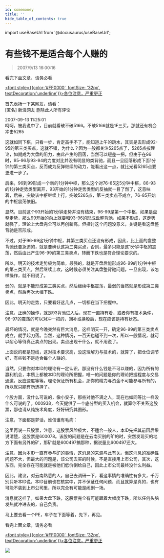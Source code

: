 ```yaml
---
id: somemoney 
title: ''
hide_table_of_contents: true
---
```


import useBaseUrl from '@docusaurus/useBaseUrl';

# 有些钱不是适合每个人赚的

> 2007/9/13 16:00:16

<div style={{color: '#FF0000', fontWeight: '500'}}>

看完下面文章，请务必看
 
[<font style={{color:'#FF0000', fontSize: '32px', textDecoration:'underline'}}>各位注意，严重更正</font>](seriousstatement)
 
 
首先表扬一下某网友，请看：<br/>
[匿名] 新浪网友 删除此人所有评论

2007-09-13 11:25:01<br/>
呵呵，被我说中了，目前就看破不破5166。不破5166就是1F三买，那就还有机会冲击5265
 
这就如同下棋，只看一步，肯定高手不了，能知道上午的跳水，其实是去形成92-95的第三类买点，这就不错，为什么？因为一般都关注5265点了，5265点按理论，如期成为大盘的阻力，由此产生的回落，当然可以短差一把，但由于在96时，95-96与93-94的力度对比并没有明显的类背驰，而且一旦回落形成下面1分钟的第三类买点，反而成为反弹继续的动力，能看出这一点，就比光看5265点要更进一步了。
 
后来，96到99形成一个新的1分钟中枢，那么这个对76-85这5分钟中枢，86-93的1分钟走势类型离开，93开始的1分钟走势类型的反抽就一目了然了，这意味着，后来，突破该中枢继续上行，突破5265点，第三类卖点不成立，76-85开始的中枢震荡依旧。
 
显然，目前这个93开始的1分钟走势并没有结束，96-99是第一个中枢，如果是盘整走势，那么99开始的向上就要和93-96的形成盘整背驰，如果不形成，这走势就强了，理论上大盘完全可以再创新高。但探讨这个问题没意义，关键是看这盘整背驰是否形成。
 
不过，对于96-99这1分钟中枢，其第三类买点还没有形成，因此，比上面的盘整背驰还要急迫的，就是要确认这第三类买点，否则，最多只能是这1分钟中枢的震荡，然后由此产生96-99的第三类卖点，转而下跌也是符合理论要求的。
 
所以，明天的技术走势极为简单，最强的，就是开盘后能形成96-99的1分钟中枢的第三类买点，然后继续上攻，这时候必须关注其盘整背驰问题，一旦出现，该怎样操作，就不用说了。
 
弱的，就是不能形成第三类买点，然后继续中枢震荡，最弱的当然就是形成第三类卖点，然后再次大幅下跌。
 
因此，明天的走势，只要看好这几点，一切都在当下把握中。
 
注意，正确的操作，就是93背驰进入后，现在一直持有着，或者你有技术条件，96-97的震荡的可以对冲一把的，回补或换股后，现在应该是持有状态。
 
最坏的情况，就是今晚突然有巨大消息，这样明天一开，确定96-99的第三类卖点成立，就手起刀落。当然，这种情况，一百天也碰不到一次，所以一般情况，就可以耐心等待真正卖点的出现。卖点出现干什么，就不用说了。
 
上面说的都是短线，这对技术要求高，没这理解力与技术的，就算了，把仓位调节好，有些钱不是适合每个人赚的。
 
当然，只要你对本ID的理论有一定认识，那没有什么钱是不可以赚的，因为所有的赢利机会，本质上都被本ID的理论所把握，唯一的问题是你的理论把握程度与交易通道，反应速度等等。理论保证所有机会，那你的精力与资金不可能参与所有的，所以就只能有所选择了。
 
个股方面，没什么可说的，像小安子，那些对他不满之人，现在也如同等比一样没什么可说的了。000938，今天提供了一个底分型的买入机会，就算你不关系这股票，那也请从纯技术角度，好好研究其图形。
 
注意，下面都是梦话，谁信谁有毛病：
 
这里再说一只股票，注意，这股票风险极大，不适合一般人，本ID先把其前因后果说清楚，这股票是600078。该股的问题是在云南买别的矿的时，突然发现买的地方下面有另外的矿，那矿就是600497搞那种，据说量比600497还大。
 
注意，因为本ID一直有参与矿的事情，这消息的来源与此有关。但这消息的准确性问题不大，但最大的问题是，该公司去买的时候，不是直接用上市公司，其次，这东西，完全存在可能就是被他们低价倒给自己，因此上市公司最终没什么利益。
 
因此，建议，对云南熟悉的人，自己去调研一下，看这事情的准确性有多大，千万别只听本ID说，本ID目前也在核实中，并不保证任何问题，而且就算是真的，也有可能不装到上市公司里，所以完全有可能是闹剧一场。
 
消息就这样了，如果大盘下跌，这股票完全有可能跟着大幅度下跌，所以任何头脑发热就冲进去的，自己负责。
 
马上要去看一个PE，车子在下面等着，先下，再见。
 
 
看完上面文章，请务必看
 
[<font style={{color:'#FF0000', fontSize: '32px', textDecoration:'underline'}}>各位注意，严重更正</font>](seriousstatement)

</div>

<div style={{textAlign: 'left'}}>
<img src={useBaseUrl('https://gateway.ipfscdn.io/ipfs/QmXSnds2BF97yuZwYAMLwrpjQcuPcm22WGsFmBJfWFTEUM/economics/somemoney/20070913.jpg')} /><br/><br/>
</div>